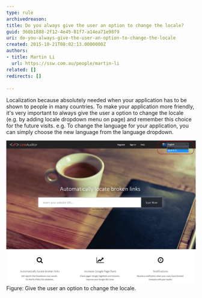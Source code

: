 ```yaml
---
type: rule
archivedreason: 
title: Do you always give the user an option to change the locale?
guid: 360b1888-2f12-4e45-81f7-a14ea71e98f9
uri: do-you-always-give-the-user-an-option-to-change-the-locale
created: 2015-10-21T08:02:13.0000000Z
authors:
- title: Martin Li
  url: https://ssw.com.au/people/martin-li
related: []
redirects: []

---
```


Localization because absolutely needed when  your application has to be shown to people in many countries. To make your application more friendly, it's very important to always give the user a option to change the locale (e.g. by adding locale dropdown menu on page) and remember this choice for the future visits. e.g. To change the language for your application, you can simply choose the new language from the language dropdown.

<!--endintro-->
![Facebook Like pages](/rules/do-you-always-give-the-user-an-option-to-change-the-locale/LinkAuditor.jpg)       Figure: Give the user an option to change the locale.

